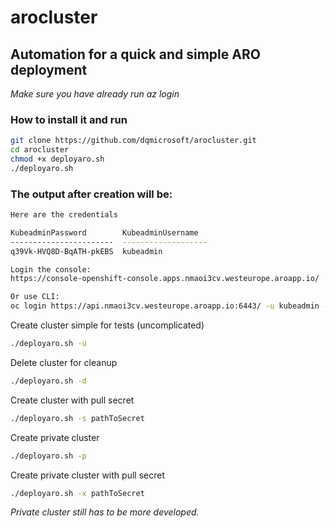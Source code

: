# arocluster

## Automation for a quick and simple ARO deployment

*Make sure you have already run az login*

### How to install it and run

```sh
git clone https://github.com/dqmicrosoft/arocluster.git
cd arocluster
chmod +x deployaro.sh
./deployaro.sh
```

### The output after creation will be:
```sh
Here are the credentials

KubeadminPassword        KubeadminUsername
-----------------------  -------------------
q39Vk-HVQ8D-BqATH-pkEBS  kubeadmin

Login the console:
https://console-openshift-console.apps.nmaoi3cv.westeurope.aroapp.io/

Or use CLI:
oc login https://api.nmaoi3cv.westeurope.aroapp.io:6443/ -u kubeadmin -p <kubeadmin password>
```

Create cluster simple for tests (uncomplicated)
```sh
./deployaro.sh -u 
```
Delete cluster for cleanup 
```sh
./deployaro.sh -d 
```
Create cluster with pull secret
```sh
./deployaro.sh -s pathToSecret 
```
Create private cluster
```sh
./deployaro.sh -p
```
Create private cluster with pull secret 
```sh
./deployaro.sh -x pathToSecret 
```
*Private cluster still has to be more developed.*





